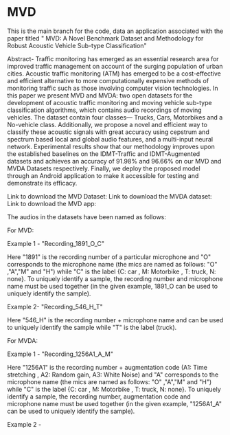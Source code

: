 # MVD

This is the main branch for the code, data an application associated with the paper titled " MVD: A Novel Benchmark Dataset and Methodology for Robust Acoustic Vehicle Sub-type Classification"

Abstract- Traffic monitoring has emerged as an essential research area for improved traffic management on account of the surging population of urban cities. Acoustic traffic monitoring (ATM) has emerged to be a cost-effective and efficient alternative to more computationally expensive methods of monitoring traffic such as those involving computer vision technologies. In this paper we present MVD and MVDA: two open datasets for the development of acoustic traffic monitoring and  moving vehicle sub-type classification algorithms, which contains audio recordings of moving vehicles. The dataset contain four classes— Trucks, Cars, Motorbikes and a No-vehicle class. Additionally, we propose a novel and efficient way to classify these acoustic signals with great accuracy using cepstrum and spectrum based local and global audio features, and a multi-input neural network. Experimental results show that our methodology improves upon the established baselines on the IDMT-Traffic and IDMT-Augmented datasets and achieves an accuracy of 91.98% and 96.66% on our MVD and MVDA Datasets respectively. Finally, we deploy the proposed model through an Android application to make it accessible for testing and demonstrate its efficacy.   

Link to download the MVD Dataset:
Link to download the MVDA dataset:
Link to download the MVD app:

The audios in the datasets have been named as follows:

For MVD:

Example 1 - "Recording_1891_O_C"

Here "1891" is the recording number of a particular microphone and "O" corresponds to the microphone name (the mics are named as follows: "O" ,"A","M" and "H") while "C" is the label {C: car , M: Motorbike , T: truck, N: none}. To uniquely identify a sample, the recording number and microphone name must be used together (in the given example, 1891_O can be used to uniquely identify the sample).

Example 2- "Recording_546_H_T"

Here "546_H" is the recording number + microphone name and can be used to uniquely identify the sample while "T" is the label (truck).

For MVDA:

Example 1 - "Recording_1256A1_A_M"

Here "1256A1" is the recording number + augmentation code (A1: Time stretching , A2: Random gain, A3: White Noise) and "A" corresponds to the microphone name (the mics are named as follows: "O" ,"A","M" and "H") while "C" is the label {C: car , M: Motorbike , T: truck, N: none}. To uniquely identify a sample, the recording number, augmentation code and microphone name must be used together (in the given example, "1256A1_A" can be used to uniquely identify the sample).

Example 2 -

